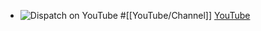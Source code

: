 - ![Dispatch on YouTube](https://t3.ftcdn.net/jpg/02/96/05/52/360_F_296055218_RXc721N9fSYIz3sEV7QALYquMVP31jdJ.jpg)
  #[[YouTube/Channel]]
  [YouTube](https://www.youtube.com/@sagaratytube)